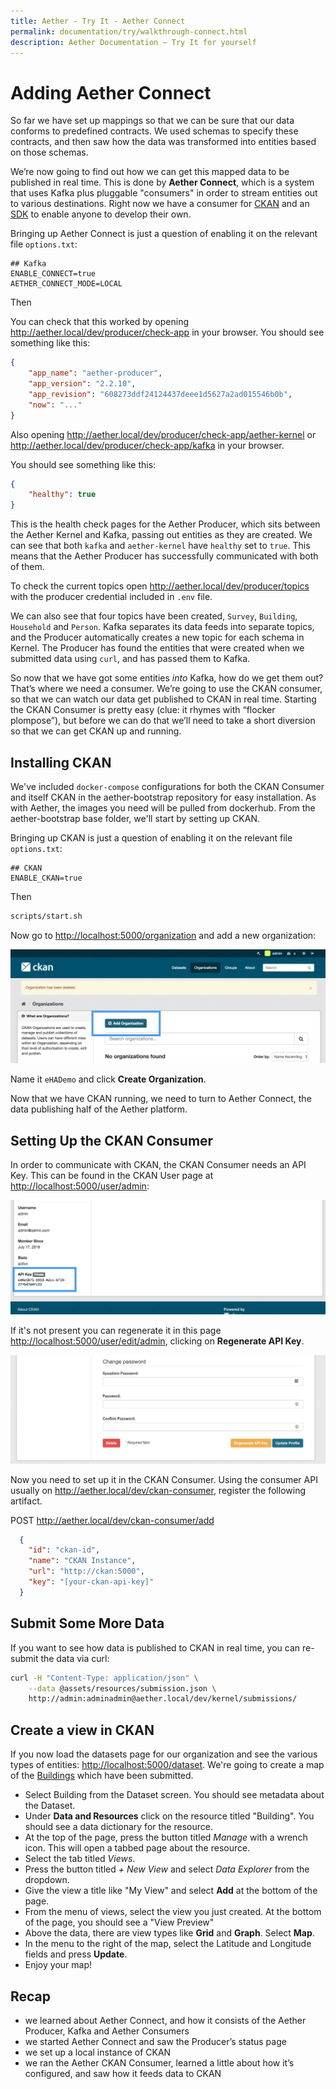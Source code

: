 ```yaml
---
title: Aether - Try It - Aether Connect
permalink: documentation/try/walkthrough-connect.html
description: Aether Documentation – Try It for yourself
---
```


# Adding Aether Connect

So far we have set up mappings so that we can be sure that our data conforms to predefined contracts. We used schemas to specify these contracts, and then saw how the data was transformed into entities based on those schemas.

We’re now going to find out how we can get this mapped data to be published in real time. This is done by **Aether Connect**, which is a system that uses Kafka plus pluggable "consumers" in order to stream entities out to various destinations. Right now we have a consumer for [CKAN](https://github.com/eHealthAfrica/aether-ckan-consumer) and an [SDK](https://github.com/eHealthAfrica/aether-consumer-sdk) to enable anyone to develop their own.

Bringing up Aether Connect is just a question of enabling it on the relevant file `options.txt`:

```text
## Kafka
ENABLE_CONNECT=true
AETHER_CONNECT_MODE=LOCAL
```

Then

You can check that this worked by opening <http://aether.local/dev/producer/check-app> in your browser. You should see something like this:

```json
{
    "app_name": "aether-producer",
    "app_version": "2.2.10",
    "app_revision": "608273ddf24124437deee1d5627a2ad015546b0b",
    "now": "..."
}
```

Also opening <http://aether.local/dev/producer/check-app/aether-kernel> or <http://aether.local/dev/producer/check-app/kafka> in your browser.

You should see something like this:

```json
{
    "healthy": true
}
```

This is the health check pages for the Aether Producer, which sits between the Aether Kernel and Kafka, passing out entities as they are created. We can see that both `kafka` and `aether-kernel` have `healthy` set to `true`. This means that the Aether Producer has successfully communicated with both of them.

To check the current topics open <http://aether.local/dev/producer/topics> with the producer credential included in `.env` file.

We can also see that four topics have been created, `Survey`, `Building`, `Household` and `Person`. Kafka separates its data feeds into separate topics, and the Producer automatically creates a new topic for each schema in Kernel. The Producer has found the entities that were created when we submitted data using `curl`, and has passed them to Kafka.

So now that we have got some entities _into_ Kafka, how do we get them out? That’s where we need a consumer. We’re going to use the CKAN consumer, so that we can watch our data get published to CKAN in real time. Starting the CKAN Consumer is pretty easy (clue: it rhymes with “flocker plompose”), but before we can do that we’ll need to take a short diversion so that we can get CKAN up and running.

## Installing CKAN

We've included `docker-compose` configurations for both the CKAN Consumer and itself CKAN in the aether-bootstrap repository for easy installation. As with Aether, the images you need will be pulled from dockerhub. From the aether-bootstrap base folder, we'll start by setting up CKAN.

Bringing up CKAN is just a question of enabling it on the relevant file `options.txt`:

```text
## CKAN
ENABLE_CKAN=true
```

Then

```bash
scripts/start.sh
```

Now go to <http://localhost:5000/organization> and add a new organization:

![Adding an Organization in CKAN](/images/ckan-organizations.png)

Name it `eHADemo` and click **Create Organization**.

Now that we have CKAN running, we need to turn to Aether Connect, the data publishing half of the Aether platform.

## Setting Up the CKAN Consumer

In order to communicate with CKAN, the CKAN Consumer needs an API Key. This can be found in the CKAN User page at <http://localhost:5000/user/admin>:

![Getting the CKAN API Key](/images/ckan-api-key.png)

If it's not present you can regenerate it in this page <http://localhost:5000/user/edit/admin>, clicking on **Regenerate API Key**.

![Getting the CKAN API Key](/images/ckan-regenerate-api-key.png)

Now you need to set up it in the CKAN Consumer.  Using the consumer API usually on <http://aether.local/dev/ckan-consumer>, register the following artifact.

POST <http://aether.local/dev/ckan-consumer/add>

```json
  {
    "id": "ckan-id",
    "name": "CKAN Instance",
    "url": "http://ckan:5000",
    "key": "[your-ckan-api-key]"
  }
```

## Submit Some More Data

If you want to see how data is published to CKAN in real time, you can re-submit the data via curl:

```bash
curl -H "Content-Type: application/json" \
    --data @assets/resources/submission.json \
    http://admin:adminadmin@aether.local/dev/kernel/submissions/
```

## Create a view in CKAN

If you now load the datasets page for our organization and see the various types of entities: <http://localhost:5000/dataset>. We're going to create a map of the [Buildings](http://localhost:5000/dataset/building) which have been submitted.

- Select Building from the Dataset screen. You should see metadata about the Dataset.
- Under **Data and Resources** click on the resource titled "Building". You should see a data dictionary for the resource.
- At the top of the page, press the button titled _Manage_ with a wrench icon. This will open a tabbed page about the resource.
- Select the tab titled _Views_.
- Press the button titled _+ New View_ and select _Data Explorer_ from the dropdown.
- Give the view a title like "My View" and select **Add** at the bottom of the page.
- From the menu of views, select the view you just created. At the bottom of the page, you should see a "View Preview"
- Above the data, there are view types like **Grid** and **Graph**. Select **Map**.
- In the menu to the right of the map, select the Latitude and Longitude fields and press **Update**.
- Enjoy your map!

## Recap

- we learned about Aether Connect, and how it consists of the Aether Producer, Kafka and Aether Consumers
- we started Aether Connect and saw the Producer’s status page
- we set up a local instance of CKAN
- we ran the Aether CKAN Consumer, learned a little about how it’s configured, and saw how it feeds data to CKAN
